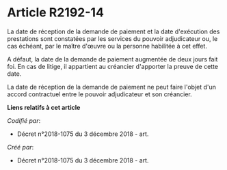 # Article R2192-14

La date de réception de la demande de paiement et la date d'exécution des prestations sont constatées par les services du
pouvoir adjudicateur ou, le cas échéant, par le maître d'œuvre ou la personne habilitée à cet effet.

A défaut, la date de la demande de paiement augmentée de deux jours fait foi. En cas de litige, il appartient au créancier
d'apporter la preuve de cette date.

La date de réception de la demande de paiement ne peut faire l'objet d'un accord contractuel entre le pouvoir adjudicateur et
son créancier.

**Liens relatifs à cet article**

_Codifié par_:

  - Décret n°2018-1075 du 3 décembre 2018 - art.

_Créé par_:

  - Décret n°2018-1075 du 3 décembre 2018 - art.
